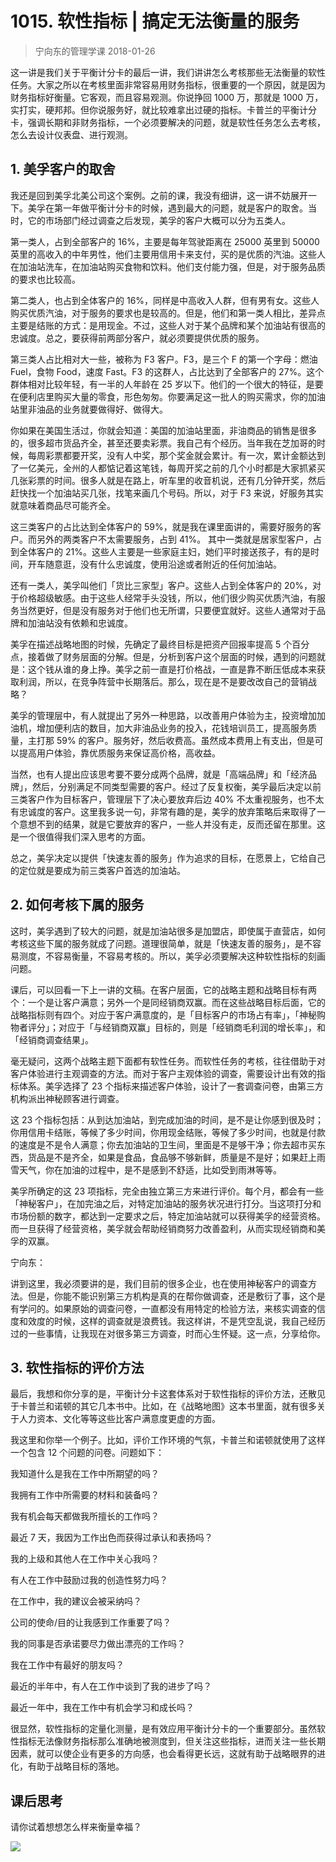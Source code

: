 # 1015. 软性指标 | 搞定无法衡量的服务
> 宁向东的管理学课
2018-01-26

这一讲是我们关于平衡计分卡的最后一讲，我们讲讲怎么考核那些无法衡量的软性任务。大家之所以在考核里面非常容易用财务指标，很重要的一个原因，就是因为财务指标好衡量。它客观，而且容易观测。你说挣回 1000 万，那就是 1000 万，实打实，硬邦邦。但你说服务好，就比较难拿出过硬的指标。卡普兰的平衡计分卡，强调长期和非财务指标，一个必须要解决的问题，就是软性任务怎么去考核，怎么去设计仪表盘、进行观测。

## 1. 美孚客户的取舍
我还是回到美孚北美公司这个案例。之前的课，我没有细讲，这一讲不妨展开一下。美孚在第一年做平衡计分卡的时候，遇到最大的问题，就是客户的取舍。当时，它的市场部门经过调查之后发现，美孚的客户大概可以分为五类人。

第一类人，占到全部客户的 16%，主要是每年驾驶距离在 25000 英里到 50000 英里的高收入的中年男性，他们主要用信用卡来支付，买的是优质的汽油。这些人在加油站洗车，在加油站购买食物和饮料。他们支付能力强，但是，对于服务品质的要求也比较高。

第二类人，也占到全体客户的 16%，同样是中高收入人群，但有男有女。这些人购买优质汽油，对于服务的要求也是较高的。但是，他们和第一类人相比，差异点主要是结账的方式：是用现金。不过，这些人对于某个品牌和某个加油站有很高的忠诚度。总之，要获得前两部分客户，就必须要提供优质的服务。

第三类人占比相对大一些，被称为 F3 客户。F3，是三个 F 的第一个字母：燃油 Fuel，食物 Food，速度 Fast。F3 的这群人，占比达到了全部客户的 27%。这个群体相对比较年轻，有一半的人年龄在 25 岁以下。他们的一个很大的特征，是要在便利店里购买大量的零食，形色匆匆。你要满足这一批人的购买需求，你的加油站里非油品的业务就要做得好、做得大。

你如果在美国生活过，你就会知道：美国的加油站里面，非油商品的销售是很多的，很多超市货品齐全，甚至还要卖彩票。我自己有个经历。当年我在芝加哥的时候，每周彩票都要开奖，没有人中奖，那个奖金就会累计。有一次，累计金额达到了一亿美元，全州的人都惦记着这笔钱，每周开奖之前的几个小时都是大家抓紧买几张彩票的时间。很多人就是在路上，听车里的收音机说，还有几分钟开奖，然后赶快找一个加油站买几张，找笔来画几个号码。所以，对于 F3 来说，好服务其实就意味着商品尽可能齐全。

这三类客户的占比达到全体客户的 59%，就是我在课里面讲的，需要好服务的客户。而另外的两类客户不太需要服务，占到 41%。
其中一类就是居家型客户，占到全体客户的 21%。这些人主要是一些家庭主妇，她们平时接送孩子，有的是时间，开车随意逛，没有什么忠诚度，使用沿途或者附近的任何加油站。

还有一类人，美孚叫他们「货比三家型」客户。这些人占到全体客户的 20%，对于价格超级敏感。由于这些人经常手头没钱，所以，他们很少购买优质汽油，有服务当然更好，但是没有服务对于他们也无所谓，只要便宜就好。这些人通常对于品牌和加油站没有依赖和忠诚度。

美孚在描述战略地图的时候，先确定了最终目标是把资产回报率提高 5 个百分点，接着做了财务层面的分解。但是，分析到客户这个层面的时候，遇到的问题就是：这个钱从谁的身上挣。美孚之前一直是打价格战，一直是靠不断压低成本来获取利润，所以，在竞争阵营中长期落后。那么，现在是不是要改改自己的营销战略？

美孚的管理层中，有人就提出了另外一种思路，以改善用户体验为主，投资增加加油机，增加便利店的数目，加大非油品业务的投入，花钱培训员工，提高服务质量，主打那 59% 的客户。服务好，然后收费高。虽然成本费用上有支出，但是可以提高用户体验，靠优质服务来保证高价格，高收益。

当然，也有人提出应该思考要不要分成两个品牌，就是「高端品牌」和「经济品牌」，然后，分别满足不同类型需要的客户。经过了反复权衡，美孚最后决定以前三类客户作为目标客户，管理层下了决心要放弃后边 40% 不太重视服务，也不太有忠诚度的客户。这里我多说一句，非常有趣的是，美孚的放弃策略后来取得了一个意想不到的结果，就是它要放弃的客户，一些人并没有走，反而还留在那里。这是一个很值得我们深入思考的方面。

总之，美孚决定以提供「快速友善的服务」作为追求的目标，在愿景上，它给自己的定位就是要成为前三类客户首选的加油站。

## 2. 如何考核下属的服务
这时，美孚遇到了较大的问题，就是加油站很多是加盟店，即使属于直营店，如何考核这些下属的服务就成了问题。道理很简单，就是「快速友善的服务」，是不容易测度，不容易衡量，不容易考核的。所以，美孚必须要解决这种软性指标的刻画问题。

课后，可以回看一下上一讲的文稿。在客户层面，它的战略主题和战略目标有两个：一个是让客户满意；另外一个是同经销商双赢。而在这些战略目标后面，它的战略指标则有四个。对应于客户满意度的，是「目标客户的市场占有率」，「神秘购物者评分」；对应于「与经销商双赢」目标的，则是「经销商毛利润的增长率」，和「经销商调查结果」。

毫无疑问，这两个战略主题下面都有软性任务。而软性任务的考核，往往借助于对客户体验进行主观调查的方法。而对于客户主观体验的调查，需要设计出有效的指标体系。美孚选择了 23 个指标来描述客户体验，设计了一套调查问卷，由第三方机构派出神秘顾客进行调查。

这 23 个指标包括：从到达加油站，到完成加油的时间，是不是让你感到很及时；你用信用卡结账，等候了多少时间，你用现金结账，等候了多少时间，也就是付款的速度是不是令人满意；你去加油站的卫生间，里面是不是够干净；你去超市买东西，货品是不是齐全，如果是食品，食品够不够新鲜，质量是不是好；如果赶上雨雪天气，你在加油的过程中，是不是感到不舒适，比如受到雨淋等等。

美孚所确定的这 23 项指标，完全由独立第三方来进行评价。每个月，都会有一些「神秘客户」，在加完油之后，对特定加油站的服务状况进行打分。当这项打分和市场份额的数字，都达到一定要求之后，特定加油站就可以获得美孚的经营资格。而一旦获得了经营资格，美孚就会帮助经销商努力改善盈利，从而实现经销商和美孚的双赢。

宁向东：

讲到这里，我必须要讲的是，我们目前的很多企业，也在使用神秘客户的调查方法。但是，你能不能识别第三方机构是真的在帮你做调查，还是敷衍了事，这个是有学问的。如果原始的调查问卷，一直都没有用特定的检验方法，来核实调查的信度和效度的时候，这样的调查就是浪费钱。我这样讲，不是凭空乱说，我自己经历过的一些事情，让我现在对很多第三方调查，时而心生怀疑。这一点，分享给你。

## 3. 软性指标的评价方法
最后，我想和你分享的是，平衡计分卡这套体系对于软性指标的评价方法，还散见于卡普兰和诺顿的其它几本书中。比如，在《战略地图》这本书里面，就有很多关于人力资本、文化等等这些比客户满意度更虚的方面。

我这里和你举一个例子。比如，评价工作环境的气氛，卡普兰和诺顿就使用了这样一个包含 12 个问题的问卷。问题如下：

我知道什么是我在工作中所期望的吗？

我拥有工作中所需要的材料和装备吗？

我有机会每天都做我所擅长的工作吗？

最近 7 天，我因为工作出色而获得过承认和表扬吗？

我的上级和其他人在工作中关心我吗？

有人在工作中鼓励过我的创造性努力吗？

在工作中，我的建议会被采纳吗？

公司的使命/目的让我感到工作重要了吗？

我的同事是否承诺要尽力做出漂亮的工作吗？

我在工作中有最好的朋友吗？

最近的半年中，有人在工作中谈到了我的进步了吗？

最近一年中，我在工作中有机会学习和成长吗？

很显然，软性指标的定量化测量，是有效应用平衡计分卡的一个重要部分。虽然软性指标无法像财务指标那么准确地被测度到，但关注这些指标，进而关注一些长期因素，就可以使企业有更多的方向感，也会看得更长远，这就有助于战略眼界的进化，有助于战略目标的落地。

## 课后思考
请你试着想想怎么样来衡量幸福？

![](https://raw.githubusercontent.com/dalong0514/selfstudy/master/图片链接/宁向东/2019020.jpg)

